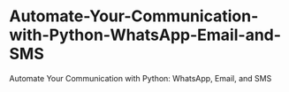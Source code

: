 # Automate-Your-Communication-with-Python-WhatsApp-Email-and-SMS
Automate Your Communication with Python: WhatsApp, Email, and SMS
